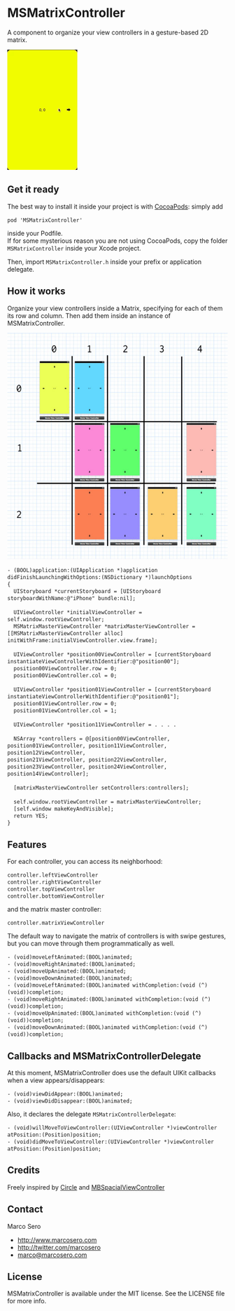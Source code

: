 # MSMatrixController
A component to organize your view controllers in a gesture-based 2D matrix.

![image](MSMatrixControllerDemo/animated_matrix.gif)

## Get it ready

The best way to install it inside your project is with [CocoaPods](http://cocoapods.org/): simply add

    pod 'MSMatrixController'

inside your Podfile.   
If for some mysterious reason you are not using CocoaPods, copy the folder `MSMatrixController` inside your Xcode project.

Then, import `MSMatrixController.h` inside your prefix or application delegate. 

## How it works

Organize your view controllers inside a Matrix, specifying for each of them its row and column. Then add them inside an instance of MSMatrixController.

![image](MSMatrixControllerDemo/matrix.jpg)

    - (BOOL)application:(UIApplication *)application didFinishLaunchingWithOptions:(NSDictionary *)launchOptions
    {
      UIStoryboard *currentStoryboard = [UIStoryboard storyboardWithName:@"iPhone" bundle:nil];

      UIViewController *initialViewController = self.window.rootViewController;
      MSMatrixMasterViewController *matrixMasterViewController = [[MSMatrixMasterViewController alloc] initWithFrame:initialViewController.view.frame];

      UIViewController *position00ViewController = [currentStoryboard instantiateViewControllerWithIdentifier:@"position00"];
      position00ViewController.row = 0;
      position00ViewController.col = 0;

      UIViewController *position01ViewController = [currentStoryboard instantiateViewControllerWithIdentifier:@"position01"];
      position01ViewController.row = 0;
      position01ViewController.col = 1;
      
      UIViewController *position11ViewController = . . . . 

      NSArray *controllers = @[position00ViewController, position01ViewController, position11ViewController, position12ViewController,
    position21ViewController, position22ViewController, position23ViewController, position24ViewController, position14ViewController];
    
      [matrixMasterViewController setControllers:controllers];

      self.window.rootViewController = matrixMasterViewController;
      [self.window makeKeyAndVisible];
      return YES;
    }

## Features  
    
For each controller, you can access its neighborhood:

    controller.leftViewController
    controller.rightViewController
    controller.topViewController
    controller.bottomViewController
    
and the matrix master controller:

    controller.matrixViewController
    
The default way to navigate the matrix of controllers is with swipe gestures, but you can move through them programmatically as well.

    - (void)moveLeftAnimated:(BOOL)animated;
    - (void)moveRightAnimated:(BOOL)animated;
    - (void)moveUpAnimated:(BOOL)animated;
    - (void)moveDownAnimated:(BOOL)animated;
    - (void)moveLeftAnimated:(BOOL)animated withCompletion:(void (^)(void))completion;
    - (void)moveRightAnimated:(BOOL)animated withCompletion:(void (^)(void))completion;
    - (void)moveUpAnimated:(BOOL)animated withCompletion:(void (^)(void))completion;
    - (void)moveDownAnimated:(BOOL)animated withCompletion:(void (^)(void))completion;
 
## Callbacks and MSMatrixControllerDelegate

At this moment, MSMatrixController does use the default UIKit callbacks when a view appears/disappears:

    - (void)viewDidAppear:(BOOL)animated;    
    - (void)viewDidDisappear:(BOOL)animated;

Also, it declares the delegate `MSMatrixControllerDelegate`:

    - (void)willMoveToViewController:(UIViewController *)viewController atPosition:(Position)position;
    - (void)didMoveToViewController:(UIViewController *)viewController atPosition:(Position)position;

## Credits

Freely inspired by [Circle](https://itunes.apple.com/gb/app/circle-whos-around-you/id488720081?mt=8) and [MBSpacialViewController](https://github.com/mobitar/MBSpacialViewController)

## Contact

Marco Sero

- http://www.marcosero.com
- http://twitter.com/marcosero 
- marco@marcosero.com

## License

MSMatrixController is available under the MIT license. See the LICENSE file for more info.

